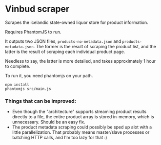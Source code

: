 # Vinbud scraper

Scrapes the icelandic state-owned liquor store for product information. 

Requires PhantomJS to run.

It outputs two JSON files, `products-no-metadata.json` and `products-metadata.json`. The former is the result of scraping the product list, and the latter is the result of scraping each individual product page. 

Needless to say, the latter is more detailed, and takes approximately 1 hour to complete.

To run it, you need phantomjs on your path.

```
npm install
phantomjs src/main.js
```

### Things that can be improved: 

 * Even though the "architecture" supports streaming product results directly to a file, the entire product array is stored in-memory, which is unnecessary. Should be an easy fix.
 * The product metadata scraping could possibly be sped up alot with a little parallelization. That probably means master/slave processes or batching HTTP calls, and I'm too lazy for that :)
 


